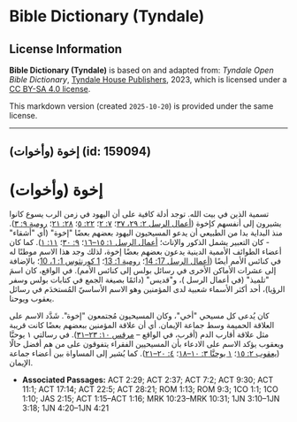 # Bible Dictionary (Tyndale)

## License Information

**Bible Dictionary (Tyndale)** is based on and adapted from: _Tyndale Open Bible Dictionary_, [Tyndale House Publishers](https://tyndaleopenresources.com/), 2023, which is licensed under a [CC BY-SA 4.0 license](https://creativecommons.org/licenses/by-sa/4.0/legalcode.en).

This markdown version (created `2025-10-20`) is provided under the same license.



--------------------------------

## إخوة (وأخوات) (id: 159094)

إخوة (وأخوات)
=============

تسمية الذين في بيت الله. توجد أدلة كافية على أن اليهود في زمن الرب يسوع كانوا يشيرون إلى أنفسهم كإخوة ([أعمال الرسل ٢: ٢٩، ٣٧](https://ref.ly/Acts2:29)؛ [٧: ٢](https://ref.ly/Acts7:2)؛ [٢٢: ٥](https://ref.ly/Acts22:5)؛ [٢٨: ٢١](https://ref.ly/Acts28:21)؛ [رومية ٩: ٣](https://ref.ly/Rom9:3)). منذ البداية بدا من الطبيعي أن يدعو المسيحيون اليهود بعضهم بعضًا "إخوة" (أي "أشقاء" \- كان التعبير يشمل الذكور والإناث؛ [أعمال الرسل ١: ١٥–١٦](https://ref.ly/Acts1:15-Acts1:16)؛ [٩: ٣٠](https://ref.ly/Acts9:30)؛ [١١: ١](https://ref.ly/Acts11:1)). كما كان أعضاء الطوائف الأممية الدينية يدعون بعضهم بعضًا إخوة، لذلك وجد هذا الاسم موطنًا له في كنائس الأمم أيضًا ([أعمال الرسل 17: 14](https://ref.ly/Acts17:14)؛ [رومية 1: 13](https://ref.ly/Rom1:13)؛ [1 كورنثوس 1: 1، 10](https://ref.ly/1Cor1:1)؛ بالإضافة إلى عشرات الأماكن الأخرى في رسائل بولس إلى كنائس الأمم). في الواقع، كان اسمَ "تلميذ" (في أعمال الرسل )، و"قديس" (دائمًا بصيغة الجمع في كتابات بولس وسفر الرؤيا)، أحد أكثر الأسماء شعبية لدى المؤمنين وهو الاسم الأساسيّ المُستخدَم في رسائل يعقوب ويوحنا.

كان يُدعى كل مسيحي "أخي"، وكان المسيحيون مُجتمعون "إخوة". شَدَّد الاسم على العلاقة الحميمة وسط جماعة الإيمان. أي أن علاقة المؤمنين ببعضهم بعضًا كانت قريبة مثل علاقة أقارب الدم (أقرب، في الواقع – [مرقس ١٠: ٢٣–٣١](https://ref.ly/Mark10:23-Mark10:31)). في رسالتي ١ يوحنَّا ويعقوب يؤكد الاسم على الادعاء بأن المسيحيين الفقراء يتفوقون على من هم أفضل حالًا ([يعقوب ٢: ١٥](https://ref.ly/Jas2:15)؛ [١ يوحنَّا ٣: ١٠–١٨](https://ref.ly/1John3:10-1John3:18)؛ [٤: ٢٠–٢١](https://ref.ly/1John4:20-1John4:21)). كما يُشير إلى المساواة بين أعضاء جماعة الإيمان.

* **Associated Passages:** ACT 2:29; ACT 2:37; ACT 7:2; ACT 9:30; ACT 11:1; ACT 17:14; ACT 22:5; ACT 28:21; ROM 1:13; ROM 9:3; 1CO 1:1; 1CO 1:10; JAS 2:15; ACT 1:15–ACT 1:16; MRK 10:23–MRK 10:31; 1JN 3:10–1JN 3:18; 1JN 4:20–1JN 4:21

